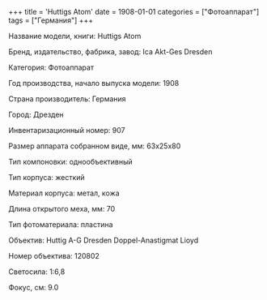 +++
title = 'Huttigs Atom'
date = 1908-01-01
categories = ["Фотоаппарат"]
tags = ["Германия"]
+++

Название модели, книги: Huttigs Atom

Бренд, издательство, фабрика, завод: Ica Akt-Ges Dresden

Категория: Фотоаппарат

Год производства, начало выпуска модели: 1908

Страна производитель: Германия

Город: Дрезден

Инвентаризационный номер: 907

Размер аппарата  собранном виде, мм: 63х25х80

Тип компоновки: однообъективный

Тип корпуса: жесткий

Материал корпуса: метал, кожа

Длина открытого меха, мм: 70

Тип фотоматериала: пластина

Объектив: Huttig A-G Dresden Doppel-Anastigmat Lioyd

Номер объектива: 120802

Светосила: 1:6,8

Фокус, см: 9.0

